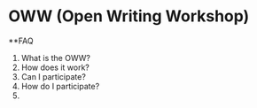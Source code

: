 # OWW (Open Writing Workshop) 

**FAQ

1. What is the OWW? 
2. How does it work? 
3. Can I participate? 
4. How do I participate? 
5. 
